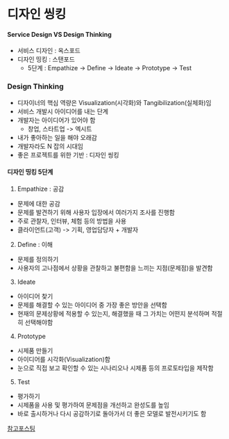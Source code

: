 # 디자인 씽킹

#### Service Design VS Design Thinking

- 서비스 디자인 : 옥스포드
- 디자인 띵킹 : 스탠포드
  - 5단계 : Empathize -> Define -> Ideate -> Prototype -> Test

### Design Thinking

- 디자이너의 핵심 역량은 Visualization(시각화)와 Tangibilization(실체화)임
- 서비스 개발시 아이디어를 내는 단계
- 개발자는 아이디어가 있어야 함
  - 창업, 스타트업 -> 엑시트
- 내가 좋아하는 일을 해야 오래감
- 개발자라도 N 잡의 시대임
- 좋은 프로젝트를 위한 기반 : 디자인 씽킹

#### 디자인 띵킹 5단계

1. Empathize : 공감

- 문제에 대한 공감
- 문제를 발견하기 위해 사용자 입장에서 여러가지 조사를 진행함
- 주로 관찰자, 인터뷰, 체험 등의 방법을 사용
- 클라이언트(고객) -> 기획, 영업담당자 + 개발자

2. Define : 이해

- 문제를 정의하기
- 사용자의 고나점에서 상황을 관찰하고 불편함을 느끼는 지점(문제점)을 발견함

3. Ideate

- 아이디어 찾기
- 문제를 해결할 수 있는 아이디어 중 가장 좋은 방안을 선택함
- 현재의 문제상황에 적용할 수 있는지, 해결했을 때 그 가치는 어떤지 분석하며 적절히 선택해야함

4. Prototype

- 시제품 만들기
- 아이디어를 시각화(Visualization)함
- 눈으로 직접 보고 확인할 수 있는 시나리오나 시제품 등의 프로토타입을 제작함

5. Test

- 평가하기
- 시제품을 사용 및 평가하여 문제점을 개선하고 완성도를 높임
- 바로 출시하거나 다시 공감하기로 돌아가서 더 좋은 모델로 발전시키기도 함

[참고포스팅](https://velog.io/@yawn11/design-thinking)
